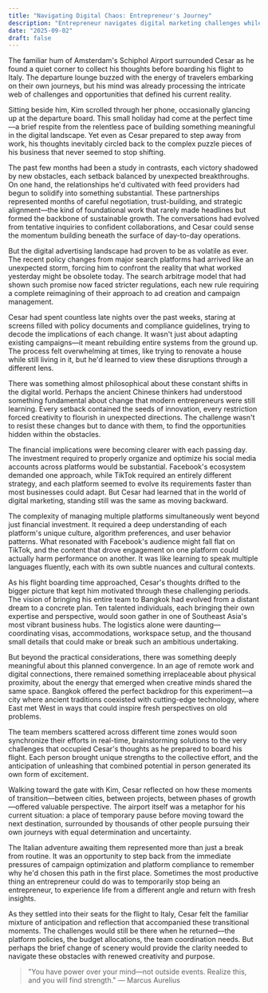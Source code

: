 ```yaml
---
title: "Navigating Digital Chaos: Entrepreneur's Journey"
description: "Entrepreneur navigates digital marketing challenges while planning team relocation to Bangkok."
date: "2025-09-02"
draft: false
---
```


The familiar hum of Amsterdam's Schiphol Airport surrounded Cesar as he found a quiet corner to collect his thoughts before boarding his flight to Italy. The departure lounge buzzed with the energy of travelers embarking on their own journeys, but his mind was already processing the intricate web of challenges and opportunities that defined his current reality.

Sitting beside him, Kim scrolled through her phone, occasionally glancing up at the departure board. This small holiday had come at the perfect time—a brief respite from the relentless pace of building something meaningful in the digital landscape. Yet even as Cesar prepared to step away from work, his thoughts inevitably circled back to the complex puzzle pieces of his business that never seemed to stop shifting.

The past few months had been a study in contrasts, each victory shadowed by new obstacles, each setback balanced by unexpected breakthroughs. On one hand, the relationships he'd cultivated with feed providers had begun to solidify into something substantial. These partnerships represented months of careful negotiation, trust-building, and strategic alignment—the kind of foundational work that rarely made headlines but formed the backbone of sustainable growth. The conversations had evolved from tentative inquiries to confident collaborations, and Cesar could sense the momentum building beneath the surface of day-to-day operations.

But the digital advertising landscape had proven to be as volatile as ever. The recent policy changes from major search platforms had arrived like an unexpected storm, forcing him to confront the reality that what worked yesterday might be obsolete today. The search arbitrage model that had shown such promise now faced stricter regulations, each new rule requiring a complete reimagining of their approach to ad creation and campaign management.

Cesar had spent countless late nights over the past weeks, staring at screens filled with policy documents and compliance guidelines, trying to decode the implications of each change. It wasn't just about adapting existing campaigns—it meant rebuilding entire systems from the ground up. The process felt overwhelming at times, like trying to renovate a house while still living in it, but he'd learned to view these disruptions through a different lens.

There was something almost philosophical about these constant shifts in the digital world. Perhaps the ancient Chinese thinkers had understood something fundamental about change that modern entrepreneurs were still learning. Every setback contained the seeds of innovation, every restriction forced creativity to flourish in unexpected directions. The challenge wasn't to resist these changes but to dance with them, to find the opportunities hidden within the obstacles.

The financial implications were becoming clearer with each passing day. The investment required to properly organize and optimize his social media accounts across platforms would be substantial. Facebook's ecosystem demanded one approach, while TikTok required an entirely different strategy, and each platform seemed to evolve its requirements faster than most businesses could adapt. But Cesar had learned that in the world of digital marketing, standing still was the same as moving backward.

The complexity of managing multiple platforms simultaneously went beyond just financial investment. It required a deep understanding of each platform's unique culture, algorithm preferences, and user behavior patterns. What resonated with Facebook's audience might fall flat on TikTok, and the content that drove engagement on one platform could actually harm performance on another. It was like learning to speak multiple languages fluently, each with its own subtle nuances and cultural contexts.

As his flight boarding time approached, Cesar's thoughts drifted to the bigger picture that kept him motivated through these challenging periods. The vision of bringing his entire team to Bangkok had evolved from a distant dream to a concrete plan. Ten talented individuals, each bringing their own expertise and perspective, would soon gather in one of Southeast Asia's most vibrant business hubs. The logistics alone were daunting—coordinating visas, accommodations, workspace setup, and the thousand small details that could make or break such an ambitious undertaking.

But beyond the practical considerations, there was something deeply meaningful about this planned convergence. In an age of remote work and digital connections, there remained something irreplaceable about physical proximity, about the energy that emerged when creative minds shared the same space. Bangkok offered the perfect backdrop for this experiment—a city where ancient traditions coexisted with cutting-edge technology, where East met West in ways that could inspire fresh perspectives on old problems.

The team members scattered across different time zones would soon synchronize their efforts in real-time, brainstorming solutions to the very challenges that occupied Cesar's thoughts as he prepared to board his flight. Each person brought unique strengths to the collective effort, and the anticipation of unleashing that combined potential in person generated its own form of excitement.

Walking toward the gate with Kim, Cesar reflected on how these moments of transition—between cities, between projects, between phases of growth—offered valuable perspective. The airport itself was a metaphor for his current situation: a place of temporary pause before moving toward the next destination, surrounded by thousands of other people pursuing their own journeys with equal determination and uncertainty.

The Italian adventure awaiting them represented more than just a break from routine. It was an opportunity to step back from the immediate pressures of campaign optimization and platform compliance to remember why he'd chosen this path in the first place. Sometimes the most productive thing an entrepreneur could do was to temporarily stop being an entrepreneur, to experience life from a different angle and return with fresh insights.

As they settled into their seats for the flight to Italy, Cesar felt the familiar mixture of anticipation and reflection that accompanied these transitional moments. The challenges would still be there when he returned—the platform policies, the budget allocations, the team coordination needs. But perhaps the brief change of scenery would provide the clarity needed to navigate these obstacles with renewed creativity and purpose.

> "You have power over your mind—not outside events. Realize this, and you will find strength." — Marcus Aurelius